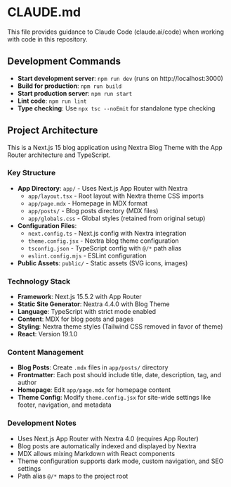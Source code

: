 # CLAUDE.md

This file provides guidance to Claude Code (claude.ai/code) when working with code in this repository.

## Development Commands

- **Start development server**: `npm run dev` (runs on http://localhost:3000)
- **Build for production**: `npm run build`
- **Start production server**: `npm run start`
- **Lint code**: `npm run lint`
- **Type checking**: Use `npx tsc --noEmit` for standalone type checking

## Project Architecture

This is a Next.js 15 blog application using Nextra Blog Theme with the App Router architecture and TypeScript.

### Key Structure
- **App Directory**: `app/` - Uses Next.js App Router with Nextra
  - `app/layout.tsx` - Root layout with Nextra theme CSS imports
  - `app/page.mdx` - Homepage in MDX format
  - `app/posts/` - Blog posts directory (MDX files)
  - `app/globals.css` - Global styles (retained from original setup)
- **Configuration Files**:
  - `next.config.ts` - Next.js config with Nextra integration
  - `theme.config.jsx` - Nextra blog theme configuration
  - `tsconfig.json` - TypeScript config with `@/*` path alias
  - `eslint.config.mjs` - ESLint configuration
- **Public Assets**: `public/` - Static assets (SVG icons, images)

### Technology Stack
- **Framework**: Next.js 15.5.2 with App Router
- **Static Site Generator**: Nextra 4.4.0 with Blog Theme
- **Language**: TypeScript with strict mode enabled
- **Content**: MDX for blog posts and pages
- **Styling**: Nextra theme styles (Tailwind CSS removed in favor of theme)
- **React**: Version 19.1.0

### Content Management
- **Blog Posts**: Create `.mdx` files in `app/posts/` directory
- **Frontmatter**: Each post should include title, date, description, tag, and author
- **Homepage**: Edit `app/page.mdx` for homepage content
- **Theme Config**: Modify `theme.config.jsx` for site-wide settings like footer, navigation, and metadata

### Development Notes
- Uses Next.js App Router with Nextra 4.0 (requires App Router)
- Blog posts are automatically indexed and displayed by Nextra
- MDX allows mixing Markdown with React components
- Theme configuration supports dark mode, custom navigation, and SEO settings
- Path alias `@/*` maps to the project root